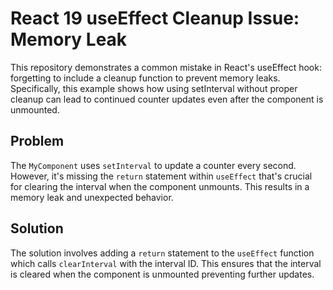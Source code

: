# React 19 useEffect Cleanup Issue: Memory Leak
This repository demonstrates a common mistake in React's useEffect hook: forgetting to include a cleanup function to prevent memory leaks.  Specifically, this example shows how using setInterval without proper cleanup can lead to continued counter updates even after the component is unmounted.

## Problem
The `MyComponent` uses `setInterval` to update a counter every second. However, it's missing the `return` statement within `useEffect` that's crucial for clearing the interval when the component unmounts. This results in a memory leak and unexpected behavior. 

## Solution
The solution involves adding a `return` statement to the `useEffect` function which calls `clearInterval` with the interval ID. This ensures that the interval is cleared when the component is unmounted preventing further updates.